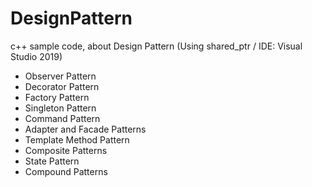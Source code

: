 # DesignPattern
 c++ sample code, about Design Pattern (Using shared_ptr / IDE: Visual Studio 2019)
 + Observer Pattern
 + Decorator Pattern
 + Factory Pattern
 + Singleton Pattern
 + Command Pattern
 + Adapter and Facade Patterns
 + Template Method Pattern
 + Composite Patterns
 + State Pattern
 + Compound Patterns
